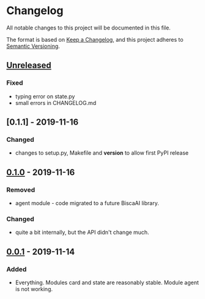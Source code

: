 # Changelog
All notable changes to this project will be documented in this file.

The format is based on [Keep a Changelog](https://keepachangelog.com/en/1.0.0/),
and this project adheres to [Semantic Versioning](https://semver.org/spec/v2.0.0.html).

## [Unreleased]
### Fixed
- typing error on state.py
- small errors in CHANGELOG.md

## [0.1.1] - 2019-11-16
### Changed
- changes to setup.py, Makefile and __version__ to allow first PyPI release

## [0.1.0] - 2019-11-16
### Removed
- agent module - code migrated to a future BiscaAI library.

### Changed
- quite a bit internally, but the API didn't change much.

## [0.0.1] - 2019-11-14
### Added
- Everything. Modules card and state are reasonably stable. Module agent is not working.

[Unreleased]: https://github.com/NunoMCSilva/libbisca/compare/v1.0.0...HEAD
[0.1.0]: https://github.com/NunoMCSilva/libbisca/compare/v0.1.0...v0.1.1
[0.1.0]: https://github.com/NunoMCSilva/libbisca/compare/v0.0.1...v0.1.0
[0.0.1]: https://github.com/NunoMCSilva/libbisca/releases/tag/v0.0.1
